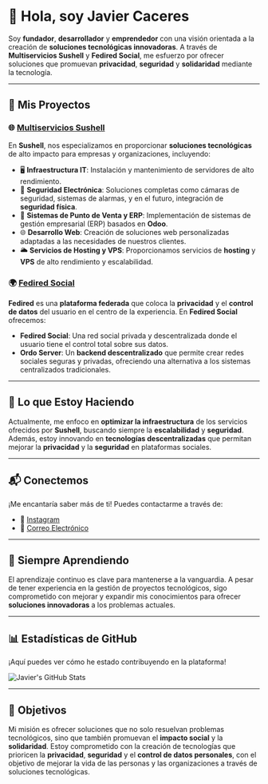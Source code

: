 # 👋 Hola, soy Javier Caceres

Soy **fundador**, **desarrollador** y **emprendedor** con una visión orientada a la creación de **soluciones tecnológicas innovadoras**. A través de **Multiservicios Sushell** y **Fedired Social**, me esfuerzo por ofrecer soluciones que promuevan **privacidad**, **seguridad** y **solidaridad** mediante la tecnología.

---

## 🚀 **Mis Proyectos**

### 🌐 [**Multiservicios Sushell**](https://sushell.com)  
En **Sushell**, nos especializamos en proporcionar **soluciones tecnológicas** de alto impacto para empresas y organizaciones, incluyendo:

- 🖥️ **Infraestructura IT**: Instalación y mantenimiento de servidores de alto rendimiento.
- 🔐 **Seguridad Electrónica**: Soluciones completas como cámaras de seguridad, sistemas de alarmas, y en el futuro, integración de **seguridad física**.
- 🏪 **Sistemas de Punto de Venta y ERP**: Implementación de sistemas de gestión empresarial (ERP) basados en **Odoo**.
- 🌐 **Desarrollo Web**: Creación de soluciones web personalizadas adaptadas a las necesidades de nuestros clientes.
- 🌥️ **Servicios de Hosting y VPS**: Proporcionamos servicios de **hosting** y **VPS** de alto rendimiento y escalabilidad.

### 🌍 [**Fedired Social**](https://github.com/fedired/)  
**Fedired** es una **plataforma federada** que coloca la **privacidad** y el **control de datos** del usuario en el centro de la experiencia. En **Fedired Social** ofrecemos:

- **Fedired Social**: Una red social privada y descentralizada donde el usuario tiene el control total sobre sus datos.
- **Ordo Server**: Un **backend descentralizado** que permite crear redes sociales seguras y privadas, ofreciendo una alternativa a los sistemas centralizados tradicionales.

---

## 💼 **Lo que Estoy Haciendo**

Actualmente, me enfoco en **optimizar la infraestructura** de los servicios ofrecidos por **Sushell**, buscando siempre la **escalabilidad** y **seguridad**. Además, estoy innovando en **tecnologías descentralizadas** que permitan mejorar la **privacidad** y la **seguridad** en plataformas sociales.

---

## 📬 **Conectemos**

¡Me encantaría saber más de ti! Puedes contactarme a través de:

- 📸 [Instagram](https://instagram.com/srnovus)
- 📧 [Correo Electrónico](mailto:novus@sushell.com)

---

## 🌱 **Siempre Aprendiendo**

El aprendizaje continuo es clave para mantenerse a la vanguardia. A pesar de tener experiencia en la gestión de proyectos tecnológicos, sigo comprometido con mejorar y expandir mis conocimientos para ofrecer **soluciones innovadoras** a los problemas actuales.

---

## 📊 **Estadísticas de GitHub**

¡Aquí puedes ver cómo he estado contribuyendo en la plataforma!

![Javier's GitHub Stats](https://github-readme-stats.vercel.app/api?username=javiercaceres&show_icons=true&hide_title=true&count_private=true&hide=prs&theme=radical)

---

## 🎯 **Objetivos**

Mi misión es ofrecer soluciones que no solo resuelvan problemas tecnológicos, sino que también promuevan el **impacto social** y la **solidaridad**. Estoy comprometido con la creación de tecnologías que prioricen la **privacidad**, **seguridad** y el **control de datos personales**, con el objetivo de mejorar la vida de las personas y las organizaciones a través de soluciones tecnológicas.

